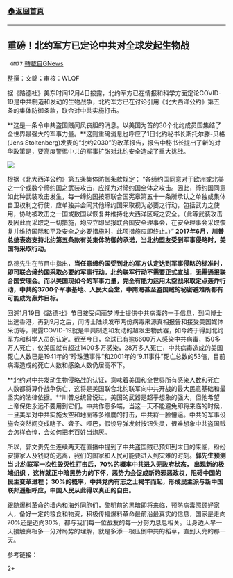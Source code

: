 ###  [:house:返回首頁](https://github.com/ourhimalayas/txt)
---

## 重磅！北约军方已定论中共对全球发起生物战
` GM77` [轉載自GNews](https://gnews.org/zh-hans/619479/)

整撰：文錦；审核：WLQF

据《路德社》美东时间12月4日披露，北约军方已在情报和科学方面定论COVID-19是中共制造和发动的生物战争，北约军方已在讨论引用《北大西洋公约》第五条的集体防御条款，联合对中共实施打击。

**这是一条令中共盗国贼闻风丧胆的消息。以美国为首的30个北约成员国集结了全世界最强大的军事力量。**这则重磅消息也呼应了1日北约秘书长斯托尔滕-贝格(Jens Stoltenberg)发表的“北约2030”的改革报告，报告中秘书长提出了新的对华政策是，要高度警惕中共的军事扩张对北约安全造成了重大挑战。

![]()![](https://gnews-media-offload.s3.amazonaws.com/wp-content/uploads/2020/12/05091754/%E5%9B%BE%E7%89%87-1-5.png)

根据《北大西洋公约》第五条集体防御条款规定： “各缔约国同意对于欧洲或北美之一个或数个缔约国之武装攻击，应视为对缔约国全体之攻击。因此，缔约国同意如此种武装攻击发生，每一缔约国按照联合国宪章第五十一条所承认之单独或集体自卫权利之行使，应单独并会同其他缔约国采取视为必要之行动，包括武力之使用，协助被攻击之一国或数国以恢复并维持北大西洋区域之安全。（此等武装攻击及因此而采取之一切措施，均应立即呈报联合国安全理事会，在安全理事会采取恢复并维持国际和平及安全之必要措施时，此项措施应即终止。）” **2017年6月，川普总统表态支持北约第五条款有关集体防御的承诺，当北约盟友受到军事侵略时，美国将采取行动。**

路德先生在节目中指出，**当任意缔约国受到北约军方认定达到军事侵略的标准时，即可联合缔约国采取必要的军事行动。北约联军行动不需要正式宣战，无需通报联合国安理会。而以美国现如今的军事力量，完全有能力运用太空战采取定点轰炸行动，中共的3700个军事基地、人民大会堂，中南海甚至盗国贼的秘密避难所都有可能成为轰炸目标。**

回溯1月19日《路德社》节目接受闫丽梦博士提供中共病毒的一手信息，到闫博士出逃香港，再到9月之后，闫博士陆续发布两份病毒来源真相报告和接受美国媒体采访等，揭露COVID-19就是中共制造和发动的超限生物武器，如今终于得到北约军方和科学人员的认定。截至今日，全球已有逾6600万人感染中共病毒，150多万人死亡，仅美国就有超过1400多万感染，28万多人死亡，中共病毒造成的美国死亡人数已是1941年的“珍珠港事件”和2001年的“9.11事件”死亡总数的53倍，目前病毒造成的死亡人数和感染人数仍居高不下。

**北约对中共发动生物侵略战的认证，意味着美国和全世界所有感染人数和死亡人数都将算作战争伤亡，这将是美国联合北约联军向中共开战的最大民意基础和最坚实的法律依据。**川普总统曾说过，美国的武器是超乎想象的强大，但他希望上帝保佑永远不要用到它们。中共作恶多端，当这一天不能避免即将来临的时候，一旦美军对中共实施太空和地面等多维度的打击，中共将一脸懵逼。中共的军事设施会突然间变成瞎子、聋子、哑巴，假设导弹发射按钮失灵，很难想象中共盗国贼会怎样仓惶，会如何把老百姓当炮灰。

所以，郭文贵先生连续两天在直播中提到了中共盗国贼已预知到末日的来临，纷纷安排家人及钱财的逃离，我们的国家和人民可能要进入到灾难的时刻。**郭先生预测当 北约联军一次性毁灭性打击后，70%的概率中共进入无政府状态， 出现新的极端组织 ，这样就正中暗黑势力的下怀，恶势力会促成新的邪恶政权，阻碍中国的民主变革进程； 30%的概率，中共党内有志之士揭竿而起，形成民主派与新中国联邦遥相呼应，中国人民从此得以真正的自由。**

跟随爆料革命的墙内和海外同胞们，黎明前的黑暗即将来临，预防病毒照顾好家人，备好一定的粮食和物资，积极传播爆料革命最前沿最真实的信息，国家是走向70%还是迈向30%，都与我们每一位战友的每一分努力息息相关。让身边人早一天接触真相多一分对局势的理解，就是多添一根压倒中共的稻草，直到天亮的那一天。

参考链接：



2+
